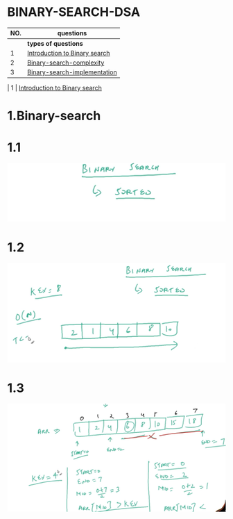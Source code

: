 # BINARY-SEARCH-DSA

| NO.| questions                                                                                   |
| ---| --------------------------------------------------------------------------------------------------------------------------------------------------------------------------------------------------------------------------------------------------------------|
|    | **types of questions**                                                                      |
| 1  | [Introduction to Binary search](#)                                                          |
| 2  | [Binary-search-complexity](#)                                                               |
| 3  | [Binary-search-implementation](#)                                                          |                                                                                                                                                      

| 1  | [Introduction to Binary search](#)   

# 1.Binary-search

# 1.1
![Intro-to-binary-search](./introductiontoBinarysearch/image1.png)

# 1.2
![Intro-to-binary-search](./introductiontoBinarysearch/image2.png)

# 1.3
![Intro-to-binary-search](./introductiontoBinarysearch/image3.png)
